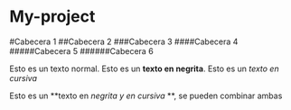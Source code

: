 # My-project

#Cabecera 1
##Cabecera 2
###Cabecera 3
####Cabecera 4
#####Cabecera 5
######Cabecera 6
  
  Esto es un texto normal. Esto es un **texto en negrita**. Esto es un *texto en cursiva* 
  
  Esto es un **texto en *negrita y en cursiva* **, se pueden combinar ambas
